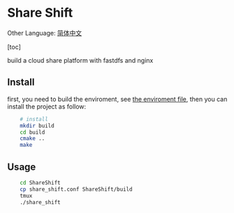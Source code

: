 # Share Shift

Other Language: [简体中文](./docs/zh-CN/README.zh-CN.md)


[toc]

build a cloud share platform with fastdfs and nginx



## Install

first, you need to build the enviroment, see [the enviroment file](./docs/enviroment.md), then you can install the project as follow:

```bash
    # install
    mkdir build
    cd build
    cmake ..
    make
```

## Usage

```bash
    cd ShareShift
    cp share_shift.conf ShareShift/build
    tmux
    ./share_shift
```
